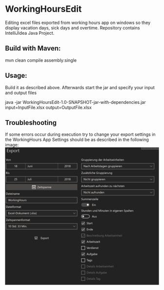 # WorkingHoursEdit
Editing excel files exported from working hours app on windows so they display vacation days, sick days and overtime.
Repository contains IntelliJIdea Java Project.


## Build with Maven:
mvn clean compile assembly:single

## Usage:
Build it as described above. Afterwards start the jar and specify your input and output files

java -jar WorkingHoursEdit-1.0-SNAPSHOT-jar-with-dependencies.jar input=InputFile.xlsx output=OutputFile.xlsx

## Troubleshooting
If some errors occur during execution try to change your export settings in the WorkingHours App
Settings should be as described in the following image:
![image](WorkingHoursSettings.png)
